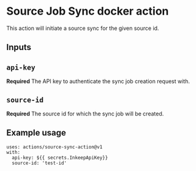 # Source Job Sync docker action

This action will initiate a source sync for the given source id.

## Inputs

## `api-key`

**Required** The API key to authenticate the sync job creation request with.

## `source-id`
**Required** The source id for which the sync job will be created.

## Example usage
```
uses: actions/source-sync-action@v1
with:
  api-key: ${{ secrets.InkeepApiKey}}
  source-id: 'test-id'
```
